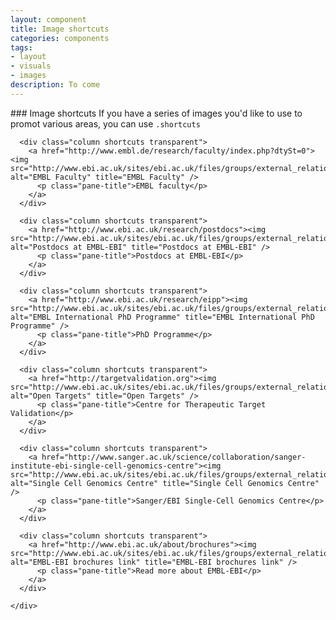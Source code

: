 ```yaml
---
layout: component
title: Image shortcuts
categories: components
tags:
- layout
- visuals
- images
description: To come
---
```


<div class="row collapse">
  ### Image shortcuts
  If you have a series of images you'd like to use to promot various areas, you can use <code>.shortcuts</code>


  <div class="row">
    <div class="medium-up-3 columns medium-12 callout">

      <div class="column shortcuts transparent">
        <a href="http://www.embl.de/research/faculty/index.php?dtySt=0"><img src="http://www.ebi.ac.uk/sites/ebi.ac.uk/files/groups/external_relations/images/highlights/Faculty_500.jpg" alt="EMBL Faculty" title="EMBL Faculty" />
          <p class="pane-title">EMBL faculty</p>
        </a>
      </div>

      <div class="column shortcuts transparent">
        <a href="http://www.ebi.ac.uk/research/postdocs"><img src="http://www.ebi.ac.uk/sites/ebi.ac.uk/files/groups/external_relations/images/News/Postdocs_highlight.jpg" alt="Postdocs at EMBL-EBI" title="Postdocs at EMBL-EBI" />
          <p class="pane-title">Postdocs at EMBL-EBI</p>
        </a>
      </div>

      <div class="column shortcuts transparent">
        <a href="http://www.ebi.ac.uk/research/eipp"><img src="http://www.ebi.ac.uk/sites/ebi.ac.uk/files/groups/external_relations/images/highlights/PhD_500.jpg" alt="EMBL International PhD Programme" title="EMBL International PhD Programme" />
          <p class="pane-title">PhD Programme</p>
        </a>
      </div>

      <div class="column shortcuts transparent">
        <a href="http://targetvalidation.org"><img src="http://www.ebi.ac.uk/sites/ebi.ac.uk/files/groups/external_relations/images/highlights/CTTV_highlight.jpg" alt="Open Targets" title="Open Targets" />
          <p class="pane-title">Centre for Therapeutic Target Validation</p>
        </a>
      </div>

      <div class="column shortcuts transparent">
        <a href="http://www.sanger.ac.uk/science/collaboration/sanger-institute-ebi-single-cell-genomics-centre"><img src="http://www.ebi.ac.uk/sites/ebi.ac.uk/files/groups/external_relations/images/News/Single_cell_genomics_centre_highlight.jpg" alt="Single Cell Genomics Centre" title="Single Cell Genomics Centre" />
          <p class="pane-title">Sanger/EBI Single-Cell Genomics Centre</p>
        </a>
      </div>

      <div class="column shortcuts transparent">
        <a href="http://www.ebi.ac.uk/about/brochures"><img src="http://www.ebi.ac.uk/sites/ebi.ac.uk/files/groups/external_relations/images/highlights/Brochure_highlights.jpg" alt="EMBL-EBI brochures link" title="EMBL-EBI brochures link" />
          <p class="pane-title">Read more about EMBL-EBI</p>
        </a>
      </div>

    </div>
  </div> <!-- /row -->

</div>
